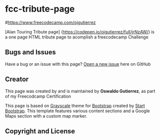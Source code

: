 # fcc-tribute-page
#https://www.freecodecamp.com/ojgutierrez

[Alan Touring Tribute page] (https://codepen.io/ojgutierrez/full/jrNzAW/) is a one page HTML tribute page to acomplish a freecodecamp Challenge



## Bugs and Issues

Have a bug or an issue with this page? [Open a new issue](https://github.com/ojgutierrez/fcc-tribute-page/issues) here on GitHub

## Creator

This page was created by and is maintained by **Oswaldo Gutierrez**, as part of my Freecodcamp Certification


This page is based on [Grayscale](http://startbootstrap.com/template-overviews/grayscale/) theme for [Bootstrap](http://getbootstrap.com/) created by [Start Bootstrap](http://startbootstrap.com/). This template features various content sections and a Google Maps section with a custom map marker.

## Copyright and License

